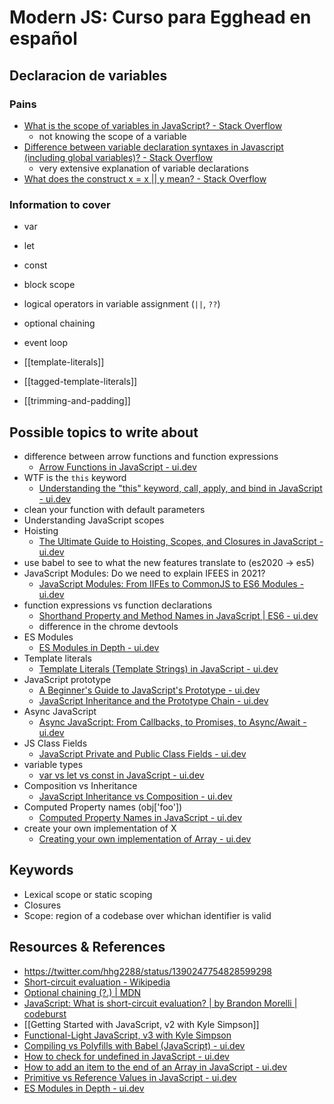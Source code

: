 # Modern JS: Curso para Egghead en español

## Declaracion de variables

### Pains

- [What is the scope of variables in JavaScript? \- Stack Overflow](https://stackoverflow.com/questions/500431/what-is-the-scope-of-variables-in-javascript/500459#500459)
  - not knowing the scope of a variable
- [Difference between variable declaration syntaxes in Javascript \(including global variables\)? \- Stack Overflow](https://stackoverflow.com/questions/4862193/difference-between-variable-declaration-syntaxes-in-javascript-including-global)
  - very extensive explanation of variable declarations
- [What does the construct x = x \|\| y mean? \- Stack Overflow](https://stackoverflow.com/questions/2802055/what-does-the-construct-x-x-y-mean)

### Information to cover

- var
- let
- const
- block scope
- logical operators in variable assignment (`||`, `??`)
- optional chaining
- event loop


- [[template-literals]]
- [[tagged-template-literals]]
- [[trimming-and-padding]]

## Possible topics to write about

- difference between arrow functions and function expressions
  - [Arrow Functions in JavaScript \- ui\.dev](https://ui.dev/arrow-functions/)
- WTF is the `this` keyword
  - [Understanding the "this" keyword, call, apply, and bind in JavaScript \- ui\.dev](https://ui.dev/this-keyword-call-apply-bind-javascript/)
- clean your function with default parameters
- Understanding JavaScript scopes
- Hoisting
  - [The Ultimate Guide to Hoisting, Scopes, and Closures in JavaScript \- ui\.dev](https://ui.dev/ultimate-guide-to-execution-contexts-hoisting-scopes-and-closures-in-javascript/)
- use babel to see to what the new features translate to (es2020 → es5)
- JavaScript Modules: Do we need to explain IFEES in 2021?
  - [JavaScript Modules: From IIFEs to CommonJS to ES6 Modules \- ui\.dev](https://ui.dev/javascript-modules-iifes-commonjs-esmodules/)
- function expressions vs function declarations
  - [Shorthand Property and Method Names in JavaScript \| ES6 \- ui\.dev](https://ui.dev/shorthand-properties/)
  - difference in the chrome devtools
- ES Modules
  - [ES Modules in Depth \- ui\.dev](https://ui.dev/esmodules/)
- Template literals
  - [Template Literals \(Template Strings\) in JavaScript \- ui\.dev](https://ui.dev/template-literals/)
- JavaScript prototype
  - [A Beginner's Guide to JavaScript's Prototype \- ui\.dev](https://ui.dev/beginners-guide-to-javascript-prototype/)
  - [JavaScript Inheritance and the Prototype Chain \- ui\.dev](https://ui.dev/javascript-inheritance-and-the-prototype-chain/)
- Async JavaScript
  - [Async JavaScript: From Callbacks, to Promises, to Async/Await \- ui\.dev](https://ui.dev/async-javascript-from-callbacks-to-promises-to-async-await/)
- JS Class Fields
  - [JavaScript Private and Public Class Fields \- ui\.dev](https://ui.dev/javascript-private-and-public-class-fields/)
- variable types
  - [var vs let vs const in JavaScript \- ui\.dev](https://ui.dev/var-let-const/)
- Composition vs Inheritance
  - [JavaScript Inheritance vs Composition \- ui\.dev](https://ui.dev/javascript-inheritance-vs-composition/)
- Computed Property names (obj['foo'])
  - [Computed Property Names in JavaScript \- ui\.dev](https://ui.dev/computed-property-names/)
- create your own implementation of X
  - [Creating your own implementation of Array \- ui\.dev](https://ui.dev/creating-your-own-array/)

## Keywords

- Lexical scope or static scoping
- Closures
- Scope: region of a codebase over whichan identifier is valid

## Resources & References

- https://twitter.com/hhg2288/status/1390247754828599298
- [Short\-circuit evaluation \- Wikipedia](https://en.wikipedia.org/wiki/Short-circuit_evaluation)
- [Optional chaining \(?\.\) \| MDN](https://developer.mozilla.org/en-US/docs/Web/JavaScript/Reference/Operators/Optional_chaining)
- [JavaScript: What is short\-circuit evaluation? \| by Brandon Morelli \| codeburst](https://codeburst.io/javascript-what-is-short-circuit-evaluation-ff22b2f5608c)
- [[Getting Started with JavaScript, v2 with Kyle Simpson]]
- [Functional-Light JavaScript, v3 with Kyle Simpson](https://frontendmasters.com/courses/functional-javascript-v3/)
- [Compiling vs Polyfills with Babel \(JavaScript\) \- ui\.dev](https://ui.dev/compiling-polyfills/)
- [How to check for undefined in JavaScript \- ui\.dev](https://ui.dev/check-for-undefined-javascript/)
- [How to add an item to the end of an Array in JavaScript \- ui\.dev](https://ui.dev/add-item-to-end-of-array-javascript/)
- [Primitive vs Reference Values in JavaScript \- ui\.dev](https://ui.dev/primitive-vs-reference-values-in-javascript/)
- [ES Modules in Depth \- ui\.dev](https://ui.dev/esmodules/)

